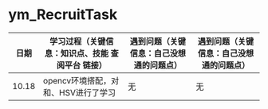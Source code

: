 # ym_RecruitTask
日期  | 学习过程（关键信息：知识点、技能 查阅平台 链接）  |遇到问题（关键信息：自己没想通的问题点）|遇到问题（关键信息：自己没想通的问题点）
 ---- | ----- | ------  | ------
10.18 | opencv环境搭配，对和、HSV进行了学习| 无 |无

